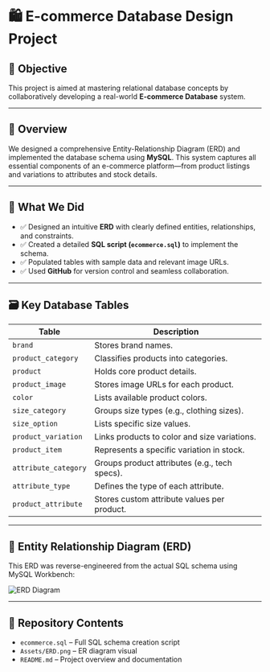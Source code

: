 # 🛍️ E-commerce Database Design Project

## 🎯 Objective
This project is aimed at mastering relational database concepts by collaboratively developing a real-world **E-commerce Database** system.

---

## 📐 Overview
We designed a comprehensive Entity-Relationship Diagram (ERD) and implemented the database schema using **MySQL**. This system captures all essential components of an e-commerce platform—from product listings and variations to attributes and stock details.

---

## 🚧 What We Did
- ✅ Designed an intuitive **ERD** with clearly defined entities, relationships, and constraints.
- ✅ Created a detailed **SQL script (`ecommerce.sql`)** to implement the schema.
- ✅ Populated tables with sample data and relevant image URLs.
- ✅ Used **GitHub** for version control and seamless collaboration.

---

## 🗃️ Key Database Tables
| Table | Description |
|-------|-------------|
| `brand` | Stores brand names. |
| `product_category` | Classifies products into categories. |
| `product` | Holds core product details. |
| `product_image` | Stores image URLs for each product. |
| `color` | Lists available product colors. |
| `size_category` | Groups size types (e.g., clothing sizes). |
| `size_option` | Lists specific size values. |
| `product_variation` | Links products to color and size variations. |
| `product_item` | Represents a specific variation in stock. |
| `attribute_category` | Groups product attributes (e.g., tech specs). |
| `attribute_type` | Defines the type of each attribute. |
| `product_attribute` | Stores custom attribute values per product. |

---

## 📌 Entity Relationship Diagram (ERD)
This ERD was reverse-engineered from the actual SQL schema using MySQL Workbench:

![ERD Diagram](Assets/ERD.png)

---

## 📁 Repository Contents
- `ecommerce.sql` – Full SQL schema creation script
- `Assets/ERD.png` – ER diagram visual
- `README.md` – Project overview and documentation
